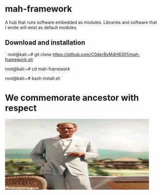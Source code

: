 # mah-framework
A hub that runs software embedded as modules. Libraries and software that I wrote will exist as default modules.

## Download and installation
` 
root@kali:~# git clone https://github.com/C0derByM4H6301/mah-framework.git

root@kali:~# cd mah-framework

root@kali:~# bash install.sh
`
# We commemorate ancestor with respect
![alt text](https://github.com/C0derByM4H6301/mah-framework/blob/main/img/ata.jpg?raw=true)
